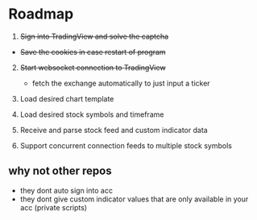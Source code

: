 # Roadmap
1. ~~Sign into TradingView and solve the captcha~~
* ~~Save the cookies in case restart of program~~
2. ~~Start websocket connection to TradingView~~
   * fetch the exchange automatically to just input a ticker
3. Load desired chart template
4. Load desired stock symbols and timeframe

5. Receive and parse stock feed and custom indicator data
6. Support concurrent connection feeds to multiple stock symbols


## why not other repos

- they dont auto sign into acc
- they dont give custom indicator values that are only available in your acc (private scripts)
